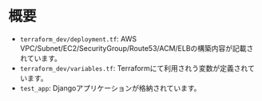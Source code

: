 # 概要
- `terraform_dev/deployment.tf`: AWS VPC/Subnet/EC2/SecurityGroup/Route53/ACM/ELBの構築内容が記載されています。
- `terraform_dev/variables.tf`: Terraformにて利用されう変数が定義されています。
- `test_app`: Djangoアプリケーションが格納されています。
